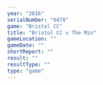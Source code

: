 ```yaml
---
year: "2016"
serialNumber: "0478" 
game: "Bristol CC"
title: "Bristol CC v The Min"
gameLocation: ""
gameDate: ""
shortReport: ""
result: ""
resultType: ""
type: "game"
---
```

